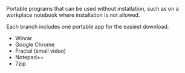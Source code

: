 Portable programs that can be used without installation, such as on a workplace notebook where installation is not allowed.

Each branch includes one portable app for the easiest download.

- Winrar
- Google Chrome
- Fractal (small video)
- Notepad++
- 7zip